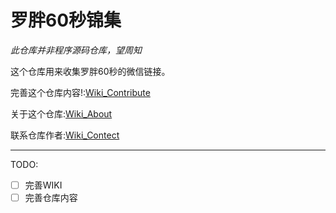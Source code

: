 # 罗胖60秒锦集
*此仓库并非程序源码仓库，望周知*

这个仓库用来收集罗胖60秒的微信链接。

完善这个仓库内容!:[Wiki_Contribute]()

关于这个仓库:[Wiki_About]()

联系仓库作者:[Wiki_Contect]()

-----

TODO:

- [ ] 完善WIKI
- [ ] 完善仓库内容